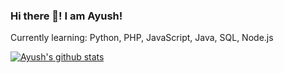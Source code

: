### Hi there 👋! I am Ayush!
Currently learning: Python, PHP, JavaScript, Java, SQL, Node.js

[![Ayush's github stats](https://github-readme-stats.vercel.app/api?username=the-one-ayush&count_private=true&show_icons=true&theme=radical&hide_rank=false)](https://github.com/anuraghazra/github-readme-stats)
